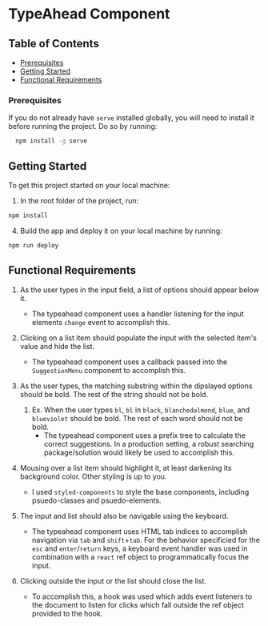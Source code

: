# TypeAhead Component

## Table of Contents

- [Prerequisites](#pre_reqs)
- [Getting Started](#getting_started)
- [Functional Requirements](#func_reqs)

### Prerequisites <a name = "prereqs"></a>

If you do not already have `serve` installed globally, you will need to install it before running the project. Do so by running:

```bash
  npm install -g serve
```

## Getting Started <a name = "getting_started"></a>

To get this project started on your local machine:

1. In the root folder of the project, run:

```bash
npm install
```

4. Build the app and deploy it on your local machine by running:

```bash
npm run deploy
```

## Functional Requirements <a name = "func_reqs"></a>

1. As the user types in the input field, a list of options should appear below it.
   - The typeahead component uses a handler listening for the input elements `change` event to accomplish this.
2. Clicking on a list item should populate the input with the selected item's value and hide the list.

   - The typeahead component uses a callback passed into the `SuggestionMenu` component to accomplish this.

3. As the user types, the matching substring within the dipslayed options should be bold. The rest of the string should not be bold.
   1. Ex. When the user types `bl`, `bl` in `black`, `blanchedalmond`, `blue`, and `blueviolet` should be bold. The rest of each word should not be bold.
      - The typeahead component uses a prefix tree to calculate the correct suggestions. In a production setting, a robust searching package/solution would likely be used to accomplish this.
4. Mousing over a list item should highlight it, at least darkening its background color. Other styling is up to you.

   - I used `styled-components` to style the base components, including psuedo-classes and psuedo-elements.

5. The input and list should also be navigable using the keyboard.

   - The typeahead component uses HTML tab indices to accomplish navigation via `tab` and `shift`+`tab`. For the behavior specificied for the `esc` and `enter`/`return` keys, a keyboard event handler was used in combination with a `react` ref object to programmatically focus the input.

6. Clicking outside the input or the list should close the list.

   - To accomplish this, a hook was used which adds event listeners to the document to listen for clicks which fall outside the ref object provided to the hook.
